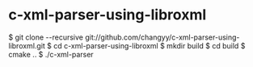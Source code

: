 c-xml-parser-using-libroxml
===========================

$ git clone --recursive git://github.com/changyy/c-xml-parser-using-libroxml.git
$ cd c-xml-parser-using-libroxml
$ mkdir build
$ cd build
$ cmake ..
$ ./c-xml-parser
